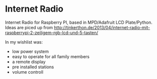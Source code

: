 Internet Radio
===

Internet Radio for Raspberry PI, based in MPD/Adafruit LCD Plate/Python.
Ideas are piced up from http://tinkerthon.de/2013/04/internet-radio-mit-raspberrypi-2-zeiligem-rgb-lcd-und-5-tasten/

In my wishlist was: 
* low power system
* easy to operate for all family members
* a remote display 
* pre installed stations
* volume controll
